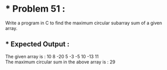 # * Problem 51 :

Write a program in C to find the maximum circular subarray sum of a given array.

## * Expected Output :  

The given array is : 10 8 -20 5 -3 -5 10 -13 11  
The maximum circular sum in the above array is : 29  
